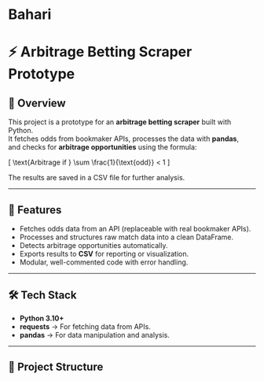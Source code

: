# Bahari
# ⚡ Arbitrage Betting Scraper Prototype

## 📖 Overview
This project is a prototype for an **arbitrage betting scraper** built with Python.  
It fetches odds from bookmaker APIs, processes the data with **pandas**,  
and checks for **arbitrage opportunities** using the formula:

\[
\text{Arbitrage if } \sum \frac{1}{\text{odd}} < 1
\]

The results are saved in a CSV file for further analysis.

---

## 🚀 Features
- Fetches odds data from an API (replaceable with real bookmaker APIs).
- Processes and structures raw match data into a clean DataFrame.
- Detects arbitrage opportunities automatically.
- Exports results to **CSV** for reporting or visualization.
- Modular, well-commented code with error handling.

---

## 🛠️ Tech Stack
- **Python 3.10+**
- **requests** → For fetching data from APIs.
- **pandas** → For data manipulation and analysis.

---

## 📂 Project Structure
